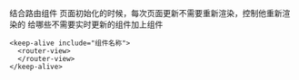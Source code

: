 结合路由组件
页面初始化的时候，每次页面更新不需要重新渲染，控制他重新渲染的
给哪些不需要实时更新的组件加上<keep-alive include="组件名称">组件

```
<keep-alive include="组件名称">
  <router-view>
  </router-view>
</keep-alive>
```